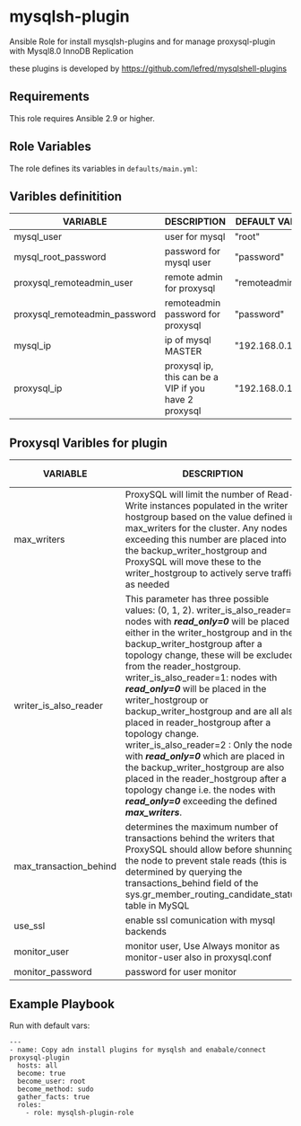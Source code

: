 # mysqlsh-plugin

Ansible Role for install mysqlsh-plugins and for manage proxysql-plugin with Mysql8.0 InnoDB Replication

these plugins is developed by <https://github.com/lefred/mysqlshell-plugins>

## Requirements

This role requires Ansible 2.9 or higher.

## Role Variables

The role defines its variables in `defaults/main.yml`:

## Varibles definitition

|VARIABLE|DESCRIPTION|DEFAULT VALUE|
|--------|-----------|-------------|
|mysql_user|user for mysql|"root"|
|mysql_root_password|password for mysql user|"password"|
|proxysql_remoteadmin_user|remote admin for proxysql|"remoteadmin"|
|proxysql_remoteadmin_password|remoteadmin password for proxysql|"password"|
|mysql_ip|ip of mysql MASTER|"192.168.0.130"|
|proxysql_ip|proxysql ip, this can be a VIP if you have 2 proxysql|"192.168.0.134"|

## Proxysql Varibles for plugin

|VARIABLE|DESCRIPTION|DEFAULT VALUE|
|--------|-----------|-------------|
|max_writers|ProxySQL will limit the number of Read-Write instances populated in the writer hostgroup based on the value defined in max_writers for the cluster. Any nodes exceeding this number are placed into the backup_writer_hostgroup and ProxySQL will move these to the writer_hostgroup to actively serve traffic as needed|"1"|
|writer_is_also_reader|This parameter has three possible values: (0, 1, 2). writer_is_also_reader=0: nodes with ***read_only=0*** will be placed either in the writer_hostgroup and in the backup_writer_hostgroup after a topology change, these will be excluded from the reader_hostgroup. writer_is_also_reader=1: nodes with ***read_only=0*** will be placed in the writer_hostgroup or backup_writer_hostgroup and are all also placed in reader_hostgroup after a topology change. writer_is_also_reader=2 : Only the nodes with ***read_only=0*** which are placed in the backup_writer_hostgroup are also placed in the reader_hostgroup after a topology change i.e. the nodes with ***read_only=0*** exceeding the defined ***max_writers***.|"1"|
|max_transaction_behind| determines the maximum number of transactions behind the writers that ProxySQL should allow before shunning the node to prevent stale reads (this is determined by querying the transactions_behind field of the sys.gr_member_routing_candidate_status table in MySQL|"200"|
|use_ssl|enable ssl comunication with mysql backends |"0"|
|monitor_user|monitor user, Use Always monitor as monitor-user also in proxysql.conf |"monitor"|
|monitor_password|password for user monitor |"password"|

## Example Playbook

Run with default vars:

```
---
- name: Copy adn install plugins for mysqlsh and enabale/connect proxysql-plugin 
  hosts: all
  become: true
  become_user: root
  become_method: sudo
  gather_facts: true
  roles:
    - role: mysqlsh-plugin-role
```
